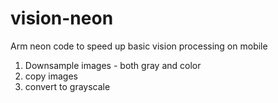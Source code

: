 vision-neon
===========

Arm neon code to speed up basic vision processing on mobile
1) Downsample images - both gray and color
2) copy images
3) convert to grayscale